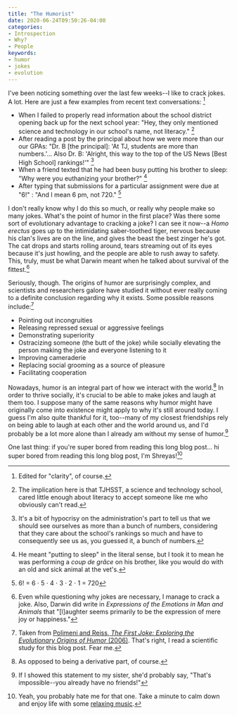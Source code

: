 ```yaml
---
title: "The Humorist"
date: 2020-06-24T09:50:26-04:00
categories:
- Introspection
- Why?
- People
keywords:
- humor
- jokes
- evolution
---
```

I\'ve been noticing something over the last few weeks--I like to crack jokes. A lot. Here are just a few examples from recent text conversations: [^1]

[^1]: Edited for \"clarity\", of course.

* When I failed to properly read information about the school district opening back up for the next school year: \"Hey, they only mentioned science and technology in our school\'s name, not literacy.\" [^2]
* After reading a post by the principal about how we were more than our our GPAs: \"Dr. B [the principal]: \'At TJ, students are more than numbers.\'... Also Dr. B: \'Alright, this way to the top of the US News [Best High School] rankings!\'\" [^3]
* When a friend texted that he had been busy putting his brother to sleep: \"Why were you euthanizing your brother?\" [^4]
* After typing that submissions for a particular assignment were due at \"6!\" : \"And I mean 6 pm, not 720.\" [^5]

[^2]: The implication here is that TJHSST, a science and technology school, cared little enough about literacy to accept someone like me who obviously can\'t read.

[^3]: It\'s a bit of hypocrisy on the administration\'s part to tell us that we should see ourselves as more than a bunch of numbers, considering that they care about the school\'s rankings so much and have to consequently see us as, you guessed it, a bunch of numbers.

[^4]: He meant \"putting to sleep\" in the literal sense, but I took it to mean he was performing a *coup de grâce* on his brother, like you would do with an old and sick animal at the vet\'s.

[^5]: 6! = 6 ⋅ 5 ⋅ 4 ⋅ 3 ⋅ 2 ⋅ 1 = 720

I don\'t really know why I do this so much, or really why people make so many jokes. What\'s the point of humor in the first place? Was there some sort of evolutionary advantage to cracking a joke? I can see it now--a *Homo erectus* goes up to the intimidating saber-toothed tiger, nervous because his clan\'s lives are on the line, and gives the beast the best zinger he\'s got. The cat drops and starts rolling around, tears streaming out of its eyes because it\'s just howling, and the people are able to rush away to safety. This, truly, must be what Darwin meant when he talked about survival of the fittest.[^6]

[^6]: Even while questioning why jokes are necessary, I manage to crack a joke. Also, Darwin did write in *Expressions of the Emotions in Man and Animals* that \"[l]aughter  seems  primarily  to  be  the  expression  of  mere  joy  or  happiness.\"

Seriously, though. The origins of humor are surprisingly complex, and scientists and researchers galore have studied it without ever really coming to a definite conclusion regarding why it exists. Some possible reasons include:[^7]

* Pointing out incongruities
* Releasing repressed sexual or aggressive feelings
* Demonstrating superiority
* Ostracizing someone (the butt of the joke) while socially elevating the person making the joke and everyone listening to it
* Improving cameraderie
* Replacing social grooming as a source of pleasure
* Facilitating cooperation

[^7]: Taken from [Polimeni and Reiss, *The First Joke: Exploring the Evolutionary Origins of Humor* (2006)](https://journals.sagepub.com/doi/pdf/10.1177/147470490600400129). That\'s right, I read a scientific study for this blog post. Fear me.

Nowadays, humor is an integral part of how we interact with the world.[^8] In order to thrive socially, it\'s crucial to be able to make jokes and laugh at them too. I suppose many of the same reasons why humor might have originally come into existence might apply to why it\'s still around today. I guess I\'m also quite thankful for it, too--many of my closest friendships rely on being able to laugh at each other and the world around us, and I\'d probably be a lot more alone than I already am without my sense of humor.[^9]

[^8]: As opposed to being a derivative part, of course.

[^9]: If I showed this statement to my sister, she\'d probably say, \"That\'s impossible--you already have no friends!\"

One last thing: if you\'re super bored from reading this long blog post... hi super bored from reading this long blog post, I\'m Shreyas\![^10]

[^10]: Yeah, you probably hate me for that one. Take a minute to calm down and enjoy life with some [relaxing music](https://www.youtube.com/watch?v=dQw4w9WgXcQ).
